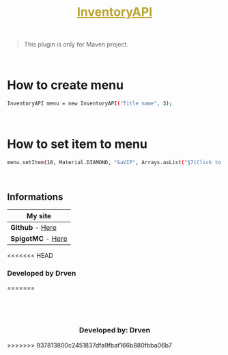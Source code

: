 <br>
<h1 align="center" style="margin-top: 0.5rem; text-align: center; color: #bba531; text-decoration: underline;">InventoryAPI</h1>
<br>

> This plugin is only for Maven project.

<br>

# How to create menu
```sh
InventoryAPI menu = new InventoryAPI("Title name", 3);
``` 
<br>

# How to set item to menu
```sh
menu.setItem(10, Material.DIAMOND, "&aVIP", Arrays.asList("§7(Click to set)", (byte)0, 1));
```
<br>

## Informations

| **My site**                                                                |
|----------------------------------------------------------------------------|
| **Github** - [Here](https://github.com/JustDrven)                          |
| **SpigotMC** - [Here](https://www.spigotmc.org/members/justdrven.1443133/) |

<<<<<<< HEAD
<br>

### Developed by Drven
=======
<h3 style="margin-top: 5rem; text-align: center;">Developed by: Drven</h3>
>>>>>>> 937813800c2451837dfa9fbaf166b880fbba06b7
